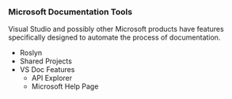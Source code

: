 ### Microsoft Documentation Tools

Visual Studio and possibly other Microsoft products have features specifically designed to automate the process of documentation.

* Roslyn
* Shared Projects
* VS Doc Features
    * API Explorer
    * Microsoft Help Page